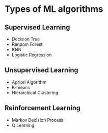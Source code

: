 # Types of ML algorithms

## Supervised Learning
- Decision Tree
- Random Forest
- KNN
- Logistic Regression

## Unsupervised Learning
- Apriori Algorithm
- K-means
- Hierarchical Clustering

## Reinforcement Learning
- Markov Decision Process
- Q Learning